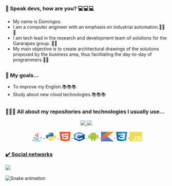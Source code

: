 ### 💬 Speak devs, how are you? 💻💻💻
- My name is Domingos. 
- I am a computer engineer with an emphasis on industrial automation.🤖🤖🤖
- I am tech lead in the research and development team of solutions for the Gararapes group. 🧑‍💻
- My main objective is to create architectural drawings of the solutions proposed by the business area, thus facilitating the day-to-day of programmers.🧑‍💻

##

### 💬 My goals...
- To improve my English.📚📚📚
- Study about new cloud technologies.📚📚📚

##
 
### 🤗🤗🤗 All about my repositories and technologies I usually use...

<div align="center">
  <a href="https://github.com/domingosliraneto">
  <img height="180em" src="https://github-readme-stats.vercel.app/api?username=domingosliraneto&show_icons=true&theme=highcontrast&include_all_commits=true&count_private=true"/>
  <img height="180em" src="https://github-readme-stats.vercel.app/api/top-langs/?username=domingosliraneto&layout=compact&langs_count=7&theme=highcontrast"/>
</div>
 
<div style="display: inline_block" align="center"><br>
  <img align="center" alt="domingosliraneto-JAVA" height="30" width="40" src="https://github.com/devicons/devicon/blob/master/icons/java/java-original.svg">
  <img align="center" alt="domingosliraneto-PYTHON" height="30" width="40" src="https://raw.githubusercontent.com/devicons/devicon/master/icons/python/python-original.svg">
  <img align="center" alt="domingosliraneto-HTML" height="30" width="40" src="https://raw.githubusercontent.com/devicons/devicon/master/icons/html5/html5-original.svg">
  <img align="center" alt="domingosliraneto-C" height="30" width="40" src="https://github.com/devicons/devicon/blob/master/icons/c/c-original.svg">
  <img align="center" alt="domingosliraneto-ANDROID" height="30" width="40" src="https://github.com/devicons/devicon/blob/master/icons/android/android-original.svg">
  <img align="center" alt="domingosliraneto-KOTLIN" height="30" width="40" src="https://github.com/devicons/devicon/blob/master/icons/kotlin/kotlin-original.svg">
  <img align="center" alt="domingosliraneto-CSS" height="30" width="40" src="https://github.com/devicons/devicon/blob/master/icons/css3/css3-original.svg">
  <img align="center" alt="domingosliraneto-JS" height="30" width="40" src="https://raw.githubusercontent.com/devicons/devicon/master/icons/javascript/javascript-plain.svg">
</div>

##
  
### ✔️ Social networks
<div> 
  <a href="https://www.linkedin.com/in/domingos-neto-b6a50214b/" target="_blank"><img src="https://img.shields.io/badge/-LinkedIn-%230077B5?style=for-the-badge&logo=linkedin&logoColor=white" target="_blank"></a>
 
 ![Snake animation](https://github.com/domingosliraneto/domingosliraneto/blob/output/github-contribution-grid-snake.svg)
</div>

